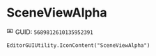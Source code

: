 # SceneViewAlpha
![](/img/SceneViewAlpha.png)
GUID: `5689812610135952391`
```
EditorGUIUtility.IconContent("SceneViewAlpha")
```
